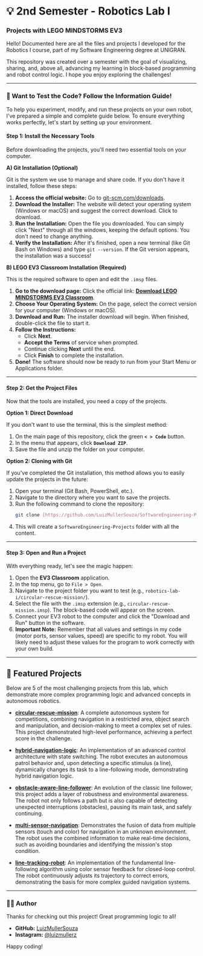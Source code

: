 # 💡 2nd Semester - Robotics Lab I
### Projects with LEGO MINDSTORMS EV3

Hello! Documented here are all the files and projects I developed for the Robotics I course, part of my Software Engineering degree at UNIGRAN.

This repository was created over a semester with the goal of visualizing, sharing, and, above all, advancing my learning in block-based programming and robot control logic. I hope you enjoy exploring the challenges!

---

### 🚀 Want to Test the Code? Follow the Information Guide!

To help you experiment, modify, and run these projects on your own robot, I've prepared a simple and complete guide below. To ensure everything works perfectly, let's start by setting up your environment.

#### Step 1: Install the Necessary Tools

Before downloading the projects, you'll need two essential tools on your computer.

**A) Git Installation (Optional)**

Git is the system we use to manage and share code. If you don't have it installed, follow these steps:
1.  **Access the official website:** Go to [git-scm.com/downloads](https://git-scm.com/downloads).
2.  **Download the Installer:** The website will detect your operating system (Windows or macOS) and suggest the correct download. Click to download.
3.  **Run the Installation:** Open the file you downloaded. You can simply click "Next" through all the windows, keeping the default options. You don't need to change anything.
4.  **Verify the Installation:** After it's finished, open a new terminal (like Git Bash on Windows) and type `git --version`. If the Git version appears, the installation was a success!

**B) LEGO EV3 Classroom Installation (Required)**

This is the required software to open and edit the `.imsp` files.
1.  **Go to the download page:** Click the official link: **[Download LEGO MINDSTORMS EV3 Classroom](https://education.lego.com/en-us/downloads/mindstorms-ev3/software/)**.
2.  **Choose Your Operating System:** On the page, select the correct version for your computer (Windows or macOS).
3.  **Download and Run:** The installer download will begin. When finished, double-click the file to start it.
4.  **Follow the Instructions:**
    * Click **Next**.
    * **Accept the Terms** of service when prompted.
    * Continue clicking **Next** until the end.
    * Click **Finish** to complete the installation.
5.  **Done!** The software should now be ready to run from your Start Menu or Applications folder.

---

#### Step 2: Get the Project Files

Now that the tools are installed, you need a copy of the projects.

**Option 1: Direct Download**

If you don't want to use the terminal, this is the simplest method:
1.  On the main page of this repository, click the green **`< > Code`** button.
2.  In the menu that appears, click **`Download ZIP`**.
3.  Save the file and unzip the folder on your computer.

**Option 2: Cloning with Git**

If you've completed the Git installation, this method allows you to easily update the projects in the future:
1.  Open your terminal (Git Bash, PowerShell, etc.).
2.  Navigate to the directory where you want to save the projects.
3.  Run the following command to clone the repository:
    ```bash
    git clone [https://github.com/LuizMullerSouza/SoftwareEngineering-Projects.git](https://github.com/LuizMullerSouza/SoftwareEngineering-Projects.git)
    ```
4.  This will create a `SoftwareEngineering-Projects` folder with all the content.

---

#### Step 3: Open and Run a Project

With everything ready, let's see the magic happen:
1.  Open the **EV3 Classroom** application.
2.  In the top menu, go to `File > Open`.
3.  Navigate to the project folder you want to test (e.g., `robotics-lab-i/circular-rescue-mission/`).
4.  Select the file with the `.imsp` extension (e.g., `circular-rescue-mission.imsp`). The block-based code will appear on the screen.
5.  Connect your EV3 robot to the computer and click the "Download and Run" button in the software.
6.  **Important Note:** Remember that all values and settings in my code (motor ports, sensor values, speed) are specific to my robot. You will likely need to adjust these values for the program to work correctly with your own build.

---

## 📂 Featured Projects

Below are 5 of the most challenging projects from this lab, which demonstrate more complex programming logic and advanced concepts in autonomous robotics.

* **[circular-rescue-mission](./circular-rescue-mission/)**: A complete autonomous system for competitions, combining navigation in a restricted area, object search and manipulation, and decision-making to meet a complex set of rules. This project demonstrated high-level performance, achieving a perfect score in the challenge.

* **[hybrid-navigation-logic](./hybrid-navigation-logic/)**: An implementation of an advanced control architecture with state switching. The robot executes an autonomous patrol behavior and, upon detecting a specific stimulus (a line), dynamically changes its task to a line-following mode, demonstrating hybrid navigation logic.

* **[obstacle-aware-line-follower](./obstacle-aware-line-follower/)**: An evolution of the classic line follower, this project adds a layer of robustness and environmental awareness. The robot not only follows a path but is also capable of detecting unexpected interruptions (obstacles), pausing its main task, and safely continuing.

* **[multi-sensor-navigation](./multi-sensor-navigation/)**: Demonstrates the fusion of data from multiple sensors (touch and color) for navigation in an unknown environment. The robot uses the combined information to make real-time decisions, such as avoiding boundaries and identifying the mission's stop condition.

* **[line-tracking-robot](./line-tracking-robot/)**: An implementation of the fundamental line-following algorithm using color sensor feedback for closed-loop control. The robot continuously adjusts its trajectory to correct errors, demonstrating the basis for more complex guided navigation systems.

---

### 👨‍💻 Author

Thanks for checking out this project! Great programming logic to all!

* **GitHub:** [LuizMullerSouza](https://github.com/LuizMullerSouza)
* **Instagram:** [@luizmullerz](https://www.instagram.com/luizmullerz/)

Happy coding!